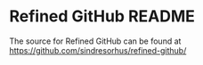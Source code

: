 # Refined GitHub README
The source for Refined GitHub can be found at
https://github.com/sindresorhus/refined-github/
